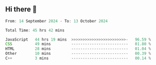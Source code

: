 ## Hi there 👋
<!--START_SECTION:Muni-->

```Javascript
From: 14 September 2024 - To: 13 October 2024

Total Time: 45 hrs 42 mins

JavaScript   44 hrs 19 mins  >>>>>>>>>>>>>>>>>>>>>>>>-   96.59 %
CSS          49 mins         -------------------------   01.80 %
HTML         28 mins         -------------------------   01.04 %
Other        10 mins         -------------------------   00.39 %
C++          3 mins          -------------------------   00.14 %
```

<!--END_SECTION:Muni-->
